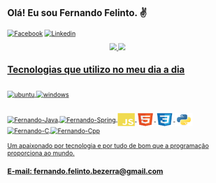 ## Olá! Eu sou Fernando Felinto. ✌️

[![Facebook](https://img.shields.io/badge/Facebook-1877F2?style=for-the-badge&logo=facebook&logoColor=white)](https://www.facebook.com/fernando.felinto.1)
[![Linkedin](https://img.shields.io/badge/LinkedIn-0077B5?style=for-the-badge&logo=linkedin&logoColor=white)](https://www.linkedin.com/in/fernando-felinto-700715236/)

<div align="center">
  <a href="https://github.com/FernandoFelinto">
  <img height="180em" src="https://github-readme-stats.vercel.app/api?username=FernandoFelinto&show_icons=true&theme=tokyonight&include_all_commits=true&count_private=true"/>
  <img height="180em" src="https://github-readme-stats.vercel.app/api/top-langs/?username=FernandoFelinto&layout=compact&langs_count=7&theme=tokyonight"/>
</div>

## Tecnologias que utilizo no meu dia a dia
<div style="display: inline_block"><br>
    <img align="center" alt="ubuntu" height="30" width="40" src="https://cdn.jsdelivr.net/gh/devicons/devicon/icons/ubuntu/ubuntu-plain.svg"/>
    <img align="center" alt="windows" height="30" width="40" src="https://cdn.jsdelivr.net/gh/devicons/devicon/icons/windows8/windows8-original.svg">
</div>
<br>
<div style="display: inline_block"><br>
  <img align="center" alt="Fernando-Java" height="30" width="40" src="https://cdn.jsdelivr.net/gh/devicons/devicon/icons/java/java-original.svg">
  <img align="center" alt="Fernando-Spring" height="30" width="40" src="https://cdn.jsdelivr.net/gh/devicons/devicon/icons/spring/spring-original.svg">
  <img align="center" alt="Fernando-Js" height="30" width="40" src="https://raw.githubusercontent.com/devicons/devicon/master/icons/javascript/javascript-plain.svg">
  <img align="center" alt="Fernando-HTML" height="30" width="40" src="https://raw.githubusercontent.com/devicons/devicon/master/icons/html5/html5-original.svg">
  <img align="center" alt="Fernando-CSS" height="30" width="40" src="https://raw.githubusercontent.com/devicons/devicon/master/icons/css3/css3-original.svg">
  <img align="center" alt="Fernando-Python" height="30" width="40" src="https://raw.githubusercontent.com/devicons/devicon/master/icons/python/python-original.svg">
  <img align="center" alt="Fernando-C" height="30" width="40" src="https://cdn.jsdelivr.net/gh/devicons/devicon/icons/c/c-original.svg">
  <img align="center" alt="Fernando-Cpp" height="30" width="40" src="https://cdn.jsdelivr.net/gh/devicons/devicon/icons/cplusplus/cplusplus-original.svg">
  
</div>
<br>
Um apaixonado por tecnologia e por tudo de bom que a programação proporciona ao mundo.

### E-mail: fernando.felinto.bezerra@gmail.com
